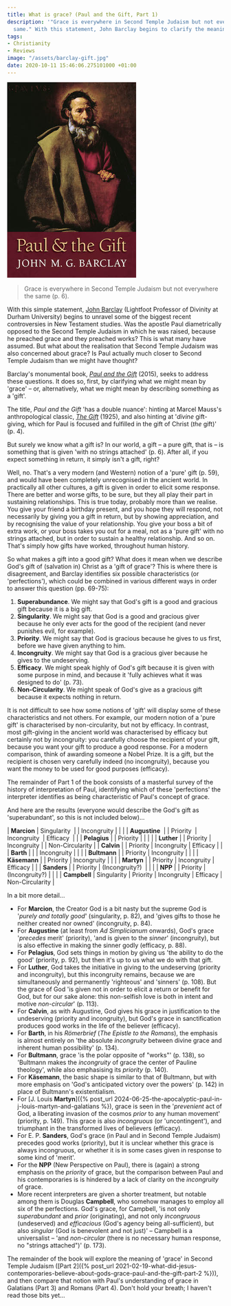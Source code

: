 ```yaml
---
title: What is grace? (Paul and the Gift, Part 1)
description: '"Grace is everywhere in Second Temple Judaism but not everywhere the
  same." With this statement, John Barclay begins to clarify the meaning of "grace".'
tags:
- Christianity
- Reviews
image: "/assets/barclay-gift.jpg"
date: 2020-10-11 15:46:06.275101000 +01:00
---
```

[<img alt="Paul and the Gift, by John Barclay" src="/assets/barclay-gift.jpg" class="alignright" />](https://www.eerdmans.com/Products/7532/paul-and-the-gift.aspx "Paul and the Gift, by John Barclay")

> Grace is everywhere in Second Temple Judaism but not everywhere the same (p. 6).

With this simple statement, [John Barclay](https://www.dur.ac.uk/theology.religion/staff/profile/?id=2008) (Lightfoot Professor of Divinity at Durham University) begins to unravel some of the biggest recent controversies in New Testament studies. Was the apostle Paul diametrically opposed to the Second Temple Judaism in which he was raised, because he preached grace and they preached works? This is what many have assumed. But what about the realisation that Second Temple Judaism was also concerned about grace? Is Paul actually much closer to Second Temple Judaism than we might have thought?

Barclay's monumental book, [_Paul and the Gift_](https://www.eerdmans.com/Products/7532/paul-and-the-gift.aspx) (2015), seeks to address these questions. It does so, first, by clarifying what we might mean by 'grace' &ndash; or, alternatively, what we might mean by describing something as a 'gift'.

The title, _Paul and the Gift_ 'has a double nuance': hinting at Marcel Mauss's anthropological classic, [_The Gift_](https://en.wikipedia.org/wiki/The_Gift_(essay)) (1925), and also hinting at '_divine_ gift-giving, which for Paul is focused and fulfilled in the gift of Christ (_the_ gift)' (p. 4).

But surely we know what a gift is? In our world, a gift &ndash; a pure gift, that is &ndash; is something that is given 'with no strings attached' (p. 6). After all, if you expect something in return, it simply isn't a gift, right?

Well, no. That's a very modern (and Western) notion of a 'pure' gift (p. 59), and would have been completely unrecognised in the ancient world. In practically all other cultures, a gift is given in order to elicit some response. There are better and worse gifts, to be sure, but they all play their part in sustaining relationships. This is true today, probably more than we realise. You give your friend a birthday present, and you hope they will respond, not necessarily by giving you a gift in return, but by showing appreciation, and by recognising the value of your relationship. You give your boss a bit of extra work, or your boss takes you out for a meal, not as a 'pure gift' with no strings attached, but in order to sustain a healthy relationship. And so on. That's simply how gifts have worked, throughout human history.

So what makes a gift into a good gift? What does it mean when we describe God's gift of (salvation in) Christ as a 'gift of grace'? This is where there is disagreement, and Barclay identifies six possible characteristics (or 'perfections'), which could be combined in various different ways in order to answer this question (pp. 69-75):

1. **Superabundance**. We might say that God's gift is a good and gracious gift because it is a big gift.
1. **Singularity**. We might say that God is a good and gracious giver because he only ever acts for the good of the recipient (and never punishes evil, for example).
1. **Priority**. We might say that God is gracious because he gives to us first, before we have given anything to him.
1. **Incongruity**. We might say that God is a gracious giver because he gives to the undeserving.
1. **Efficacy**. We might speak highly of God's gift because it is given with some purpose in mind, and because it 'fully achieves what it was designed to do' (p. 73).
1. **Non-Circularity**. We might speak of God's give as a gracious gift because it expects nothing in return.

It is not difficult to see how some notions of 'gift' will display some of these characteristics and not others. For example, our modern notion of a 'pure gift' is characterised by non-circularity, but not by efficacy. In contrast, most gift-giving in the ancient world was characterised by efficacy but certainly not by incongruity: you carefully choose the recipient of your gift, because you want your gift to produce a good response. For a modern comparison, think of awarding someone a Nobel Prize. It is a gift, but the recipient is chosen very carefully indeed (no incongruity), because you want the money to be used for good purposes (efficacy).

The remainder of Part 1 of the book consists of a masterful survey of the history of interpretation of Paul, identifying which of these 'perfections' the interpreter identifies as being characteristic of Paul's concept of grace.

And here are the results (everyone would describe the God's gift as 'superabundant', so this is not included below)...

| **Marcion**   | Singularity&nbsp; |          | Incongruity    |          |                 |
| **Augustine**&nbsp; |             | Priority&nbsp; | Incongruity&nbsp;    | Efficacy&nbsp; |                 |
| **Pelagius**  |             | Priority |                |          |                 |
| **Luther**    |             | Priority | Incongruity    |          | Non-Circularity |
| **Calvin**    |             | Priority | Incongruity    | Efficacy |                 |
| **Barth**     |             |          | Incongruity    |          |                 |
| **Bultmann**  |             | Priority | Incongruity    |          |                 |
| **Käsemann**  |             | Priority | Incongruity    |          |                 |
| **Martyn**    |             | Priority | Incongruity    | Efficacy |                 |
| **Sanders**   |             | Priority | (Incongruity?)&nbsp; |          |                 |
| **NPP**       |             | Priority | (Incongruity?) |          |                 |
| **Campbell**  | Singularity | Priority | Incongruity    | Efficacy | Non-Circularity |

In a bit more detail...

* For **Marcion**, the Creator God is a bit nasty but the supreme God is '_purely and totally good_' (singularity, p. 82), and 'gives gifts to those he neither created nor owned' (incongruity, p. 84).
* For **Augustine** (at least from _Ad Simplicianum_ onwards), God's grace '_precedes_ merit' (priority), 'and is given to the _sinner_' (incongruity), but is also effective in making the sinner godly (efficacy, p. 88).
* For **Pelagius**, God sets things in motion by giving us 'the ability to do the good' (priority, p. 92), but then it's up to us what we do with that gift.
* For **Luther**, God takes the initiative in giving to the undeserving (priority and incongruity), but this incongruity remains, because we are simultaneously and permanently 'righteous' and 'sinners' (p. 108). But the grace of God 'is given not in order to elicit a return or benefit for God, but for our sake alone: this non-selfish love is both in intent and motive _non-circular_' (p. 113).
* For **Calvin**, as with Augustine, God gives his grace in justification to the undeserving (priority and incongruity), but God's grace in sanctification produces good works in the life of the believer (efficacy).
* For **Barth**, in his _Römerbrief_ (_The Epistle to the Romans_), the emphasis is almost entirely on 'the absolute _incongruity_ between divine grace and inherent human possibility' (p. 134).
* For **Bultmann**, grace 'is the polar opposite of "works"' (p. 138), so 'Bultmann makes the _incongruity_ of grace the center of Pauline theology', while also emphasising its _priority_ (p. 140).
* For **Käsemann**, the basic shape is similar to that of Bultmann, but with more emphasis on 'God's anticipated victory over the powers' (p. 142) in place of Bultmann's existentialism.
* For [J. Louis **Martyn**]({% post_url 2024-06-25-the-apocalyptic-paul-in-j-louis-martyn-and-galatians %}), grace is seen in the '_prevenient_ act of God, a liberating invasion of the cosmos _prior_ to any human movement' (priority, p. 149). This grace is also _incongruous_ (or 'uncontingent'), and triumphant in the transformed lives of believers (efficacy).
* For E. P. **Sanders**, God's grace (in Paul and in Second Temple Judaism) precedes good works (priority), but it is unclear whether this grace is always incongruous, or whether it is in some cases given in response to some kind of 'merit'.
* For the **NPP** (New Perspective on Paul), there is (again) a strong emphasis on the _priority_ of grace, but the comparison between Paul and his contemporaries is is hindered by a lack of clarity on the _incongruity_ of grace.
* More recent interpreters are given a shorter treatment, but notable among them is Douglas **Campbell**, who somehow manages to employ all six of the perfections. God's grace, for Campbell, 'is not only _superabundant_ and _prior_ (originating), and not only _incongruous_ (undeserved) and _efficacious_ (God's agency being all-sufficient), but also _singular_ (God is benevolent and not just)' &ndash; Campbell is a universalist &ndash; 'and _non-circular_ (there is no necessary human response, no "strings attached")' (p. 173).

The remainder of the book will explore the meaning of 'grace' in Second Temple Judaism ([Part 2]({% post_url 2021-02-19-what-did-jesus-contemporaries-believe-about-gods-grace-paul-and-the-gift-part-2 %})), and then compare that notion with Paul's understanding of grace in Galatians (Part 3) and Romans (Part 4). Don't hold your breath; I haven't read those bits yet...
